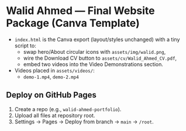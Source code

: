 # Walid Ahmed — Final Website Package (Canva Template)

- `index.html` is the Canva export (layout/styles unchanged) with a tiny script to:
  - swap hero/About circular icons with `assets/img/walid.png`,
  - wire the Download CV button to `assets/cv/Walid_Ahmed_CV.pdf`,
  - embed two videos into the Video Demonstrations section.
- Videos placed in `assets/videos/`:
  - `demo-1.mp4`, `demo-2.mp4`

## Deploy on GitHub Pages
1) Create a repo (e.g., `walid-ahmed-portfolio`).
2) Upload all files at repository root.
3) Settings → Pages → Deploy from branch → `main` → `/root`.
